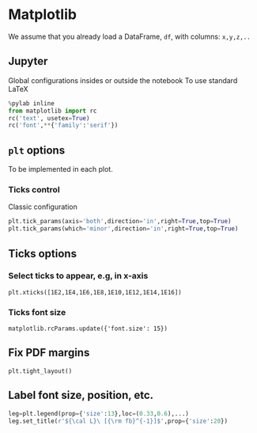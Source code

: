 # Matplotlib
We assume that you already load a DataFrame, `df`, with columns: `x,y,z,..`
## Jupyter
Global configurations insides or outside the notebook
To use standard LaTeX 
```python
%pylab inline
from matplotlib import rc
rc('text', usetex=True)
rc('font',**{'family':'serif'})
```
## `plt` options
To be implemented in each plot. 
### Ticks control 
Classic configuration
```python
plt.tick_params(axis='both',direction='in',right=True,top=True)
plt.tick_params(which='minor',direction='in',right=True,top=True)
```
## Ticks options
### Select ticks to appear, e.g, in x-axis
`plt.xticks([1E2,1E4,1E6,1E8,1E10,1E12,1E14,1E16])`
### Ticks font size
`matplotlib.rcParams.update({'font.size': 15})`
## Fix PDF margins
`plt.tight_layout()`
## Label font size, position, etc.
```python
leg=plt.legend(prop={'size':13},loc=(0.33,0.6),...)
leg.set_title(r'${\cal L}\ [{\rm fb}^{-1}]$',prop={'size':20})
```

